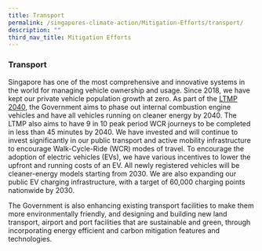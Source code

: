 ```yaml
---
title: Transport
permalink: /singapores-climate-action/Mitigation-Efforts/transport/
description: ""
third_nav_title: Mitigation Efforts
---
```

### Transport

Singapore has one of the most comprehensive and innovative systems in the world for managing vehicle ownership and usage. Since 2018, we have kept our private vehicle population growth at zero. As part of the [LTMP 2040](https://www.lta.gov.sg/content/ltagov/en/who_we_are/our_work/land_transport_master_plan_2040.html), the Government aims to phase out internal combustion engine vehicles and have all vehicles running on cleaner energy by 2040. The LTMP also aims to have 9 in 10 peak period WCR journeys to be completed in less than 45 minutes by 2040. We have invested and will continue to invest significantly in our public transport and active mobility infrastructure to encourage Walk-Cycle-Ride (WCR) modes of travel. To encourage the adoption of electric vehicles (EVs), we have various incentives to lower the upfront and running costs of an EV. All newly registered vehicles will be cleaner-energy models starting from 2030. We are also expanding our public EV charging infrastructure, with a target of 60,000 charging points nationwide by 2030.

The Government is also enhancing existing transport facilities to make them more environmentally friendly, and designing and building new land transport, airport and port facilities that are sustainable and green, through incorporating energy efficient and carbon mitigation features and technologies.
